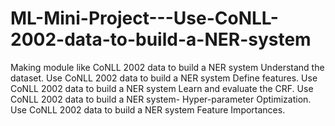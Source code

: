 # ML-Mini-Project---Use-CoNLL-2002-data-to-build-a-NER-system
Making module like CoNLL 2002 data to build a NER system Understand the dataset. Use CoNLL 2002 data to build a NER system Define features. Use CoNLL 2002 data to build a NER system Learn and evaluate the CRF. Use CoNLL 2002 data to build a NER system- Hyper-parameter Optimization. Use CoNLL 2002 data to build a NER system Feature Importances.
